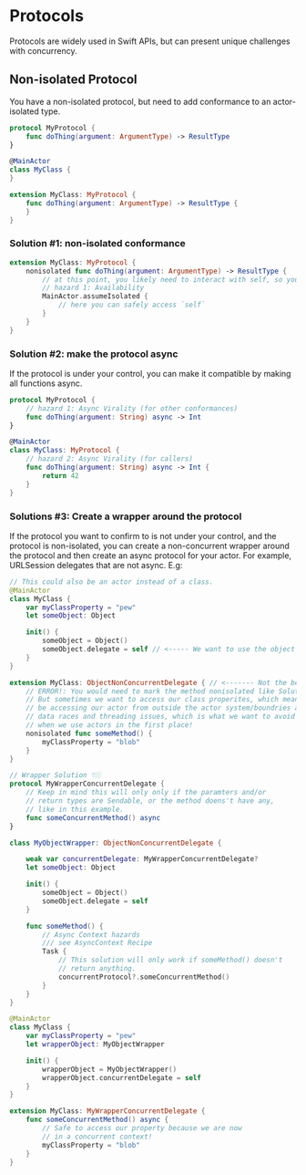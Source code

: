 # Protocols

Protocols are widely used in Swift APIs, but can present unique challenges with concurrency.

## Non-isolated Protocol

You have a non-isolated protocol, but need to add conformance to an actor-isolated type.

```swift
protocol MyProtocol {
    func doThing(argument: ArgumentType) -> ResultType
}

@MainActor
class MyClass {
}

extension MyClass: MyProtocol {
    func doThing(argument: ArgumentType) -> ResultType {
    }
}
```

### Solution #1: non-isolated conformance

```swift
extension MyClass: MyProtocol {
    nonisolated func doThing(argument: ArgumentType) -> ResultType {
        // at this point, you likely need to interact with self, so you must satisfy the compiler
        // hazard 1: Availability
        MainActor.assumeIsolated {
            // here you can safely access `self`
        }
    }
}
```

### Solution #2: make the protocol async

If the protocol is under your control, you can make it compatible by making all functions async.

```swift
protocol MyProtocol {
    // hazard 1: Async Virality (for other conformances)
    func doThing(argument: String) async -> Int
}

@MainActor
class MyClass: MyProtocol {
    // hazard 2: Async Virality (for callers)
    func doThing(argument: String) async -> Int {
        return 42
    }
}
```

### Solutions #3: Create a wrapper around the protocol
If the protocol you want to confirm to is not under your control, and the protocol is non-isolated, you can create a non-concurrent wrapper around the protocol and then create an async protocol for your actor. For example, URLSession delegates that are not async.
E.g:

```swift
// This could also be an actor instead of a class.
@MainActor
class MyClass {
    var myClassProperty = "pew"
    let someObject: Object

    init() {
        someObject = Object()
        someObject.delegate = self // <----- We want to use the object delegate calls
    }
}

extension MyClass: ObjectNonConcurrentDelegate { // <------- Not the best way ❗
    // ERROR!: You would need to mark the method nonisolated like Solution #1.
    // But sometimes we want to access our class properites, which means we would
    // be accessing our actor from outside the actor system/boundries and this could lead to
    // data races and threading issues, which is what we want to avoid
    // when we use actors in the first place!
    nonisolated func someMethod() {
        myClassProperty = "blob"
    }
}

// Wrapper Solution 👇🏼
protocol MyWrapperConcurrentDelegate {
    // Keep in mind this will only only if the paramters and/or
    // return types are Sendable, or the method doens't have any,
    // like in this example.
    func someConcurrentMethod() async
}

class MyObjectWrapper: ObjectNonConcurrentDelegate {

    weak var concurrentDelegate: MyWrapperConcurrentDelegate?
    let someObject: Object

    init() {
        someObject = Object()
        someObject.delegate = self
    }

    func someMethod() {
        // Async Context hazards
        /// see AsyncContext Recipe
        Task {
            // This solution will only work if someMethod() doesn't
            // return anything.
            concurrentProtocol?.someConcurrentMethod()
        }
    }
}

@MainActor
class MyClass {
    var myClassProperty = "pew"
    let wrapperObject: MyObjectWrapper

    init() {
        wrapperObject = MyObjectWrapper()
        wrapperObject.concurrentDelegate = self
    }
}

extension MyClass: MyWrapperConcurrentDelegate {
    func someConcurrentMethod() async {
        // Safe to access our property because we are now
        // in a concurrent context!
        myClassProperty = "blob"
    }
}
```
